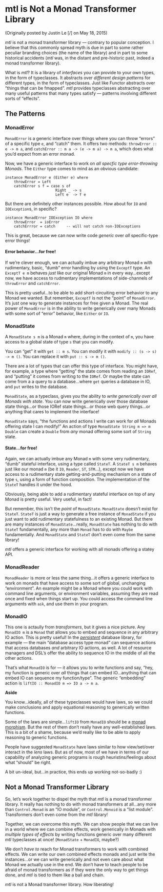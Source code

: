 mtl is Not a Monad Transformer Library
======================================

(Originally posted by Justin Le [/] on May 18, 2015)

*mtl* is not a monad transformer library — contrary to popular
conception. I believe that this commonly spread myth is due in part to
some rather peculiar branding choices (the name of the library) and in
part to some historical accidents (*mtl* was, in the distant and
pre-historic past, indeed a monad transformer library).

What is *mtl*? It is a library of *interfaces* you can provide to your
own types, in the form of typeclasses. It abstracts over *different
design patterns* for different types, in the form of typeclasses. Just
like Functor abstracts over “things that can be fmapped”. *mtl* provides
typeclasses abstracting over many useful patterns that many types
satisfy — patterns involving different sorts of “effects”.

The Patterns
------------

### MonadError

`MonadError` is a generic interface over things where you can throw
“errors” of a specific type `e`, and “catch” them. It offers two
methods: `throwError :: e -> m a`, and
`catchError :: m a -> (e -> m a) -> m a`, which does what you’d expect
from an error monad.

Now, we have a generic interface to work on *all specfic type
error-throwing Monads*. The `Either` type comes to mind as an obvious
candidate:

``` {.haskell}
instance MonadError e (Either e) where
    throwError = Left
    catchError s f = case s of
                       Right _ -> s
                       Left e  -> f e
```

But there are definitely other instances possible. How about for `IO`
and `IOException`s, in specific?

``` {.haskell}
instance MonadError IOException IO where
    throwError  = ioError
    catchErrror = catch     -- will not catch non-IOExceptions
```

This is great, because we can now write code *generic* over *all*
specific-type error things!

#### Error behavior…for free!

If we’re clever enough, we can actually imbue any arbitrary Monad `m`
with rudimentary, basic, “dumb” error handling by using the `ExceptT`
type. An `ExceptT e m` behaves *just* like our original Monad `m` in
every way…except now, we have access to rudmentary implementations of
side-channels of `throwError` and `catchError`.

This is pretty useful…to be able to add short-circuiting error behavior
to any Monad we wanted. But remember, `ExceptT` is not the “point” of
`MonadError`. It’s just one way to generate instances for free given a
Monad. The real power of `MonadError` is in the ability to write
generically over many Monads with some sort of “error” behavior, like
`Either` or `IO`.

### MonadState

A `MonadState s m` is a Monad `m` where, during in the context of `m`,
you have access to a global state of type `s` that you can modify.

You can “get” it with `get :: m s`. You can modify it with
`modify :: (s -> s) -> m ()`. You can replace it with
`put :: s -> m ()`.

There are a lot of types that can offer this type of interface. You
might have, for example, a type where “getting” the state comes from
reading an `IORef`, and “putting” it comes from writing to the `IORef`.
Or maybe the state can come from a a query to a database…where `get`
queries a database in IO, and `put` writes to the database.

`MonadState`, as a typeclass, gives you the ability to *write
generically over all Monads with state*. You can now write generically
over those database state things…or those IORef state things…or those
web query things…or anything that cares to implement the interface!

`MonadState` says, “the functions and actions I write can work for *all*
Monads offering state I can modify!” An action of type
`MonadState String m => m Double` can create a `Double` from *any* monad
offering some sort of `String` state.

#### State…for free!

Again, we can actually imbue any Monad `m` with some very rudimentary,
“dumb” stateful interface, using a type called `StateT`. A `StateT s m`
behaves just like our monad `m` (be it `IO`, `Reader`, `ST`, `STM`…),
except now we have access to a rudimentary state getting-and-putting
mechanism on a state of type `s`, using a form of function composition.
The implementation of the `StateT` handles it under the hood.

Obviously, being able to add a rudimentary stateful interface on top of
any Monad is pretty useful. Very useful, in fact!

But remember, this isn’t the *point* of `MonadState`. `MonadState`
doesn’t exist for `StateT`. `StateT` is just a way to generate a free
instance of `MonadState` if you just want to add rudimentary
statefulness to an existing Monad. But there are many instances of
`MonadState`…really, `MonadState` has nothing to do with `StateT`
fundamentally, any more than `Monad` has to do with `Maybe`
fundamentally. And `MonadState` and `StateT` don’t even come from the
same library!

*mtl* offers a generic interface for working with all monads offering a
statey API.

### MonadReader

`MonadReader` is more or less the same thing…it offers a generic
interface to work on monads that have access to some sort of global,
unchanging “environment”. An example might be a Monad where you could
work with command line arguments, or environment variables, assuming
they are read once and fixed when things start up. You could access the
command line arguments with `ask`, and use them in your program.

### MonadIO

This one is actaully from *transformers*, but it gives a nice picture.
Any `MonadIO m` is a `Monad` that allows you to embed and sequence in
any arbitrary IO action. This is pretty useful! In the
*[persistent](http://hackage.haskell.org/package/persistent)* database
library, for example — the main “database access type monad” can
sequence actions that access databases *and* arbitrary IO actions, as
well. A lot of resource managers and DSL’s offer the ability to sequence
IO in the middle of all the other actions.

That’s what `MonadIO` is for — it allows you to write functions and say,
“hey, my function is generic over *all* things that can embed
IO…anything that can embed IO can sequence my function/type”. The
generic “embedding” action is `liftIO :: MonadIO m => IO a -> m a`.

<div class="note">

**Aside**

You know…ideally, all of these typeclasses would have laws, so we could
make conclusions and apply equational reasoning to generically written
functions.

Some of the laws are simple…`liftIO` from `MonadIO` should be a [monad
morphism](http://hackage.haskell.org/package/mmorph-1.0.4/docs/Control-Monad-Morph.html).
But the rest of them don’t really have any well-established laws. This
is a bit of a shame, because we’d really like to be able to apply
reasoning to generic functions.

People have suggested `MonadState` have laws similar to how
view/set/over interact in the *lens* laws. But as of now, most of we
have in terms of our capability of analyzing generic programs is rough
heuristins/feelings about what “should” be right.

A bit un-ideal, but…in practice, this ends up working not-so-badly :)

</div>

Not a Monad Transformer Library
-------------------------------

So, let’s work together to dispel the myth that *mtl* is a monad
transformer library. It really has nothing to do with monad transformers
at all…any more than `Control.Monad` is an “IO module”, or
`Control.Monoid` is a “list module”. Transformers don’t even come from
the *mtl* library!

Together, we can overcome this myth. We can show people that we can live
in a world where we can combine effects, work generically in Monads with
*multiple types of effects* by writing functions generic over many
different *mtl* typeclasses at once! (`MonadState` + `MonadIO`, maybe?)

We don’t *have to* reach for Monad transformers to work with combined
effects. We can write our own combined effects monads and just write the
instances…or we can write generically and not even care about what Monad
we actually use in the end. We don’t have to teach people to be afraid
of monad transformers as if they were the only way to get things done,
and *mtl* is tied to them like a ball and chain.

*mtl* is not a Monad transformer library. How liberating!
